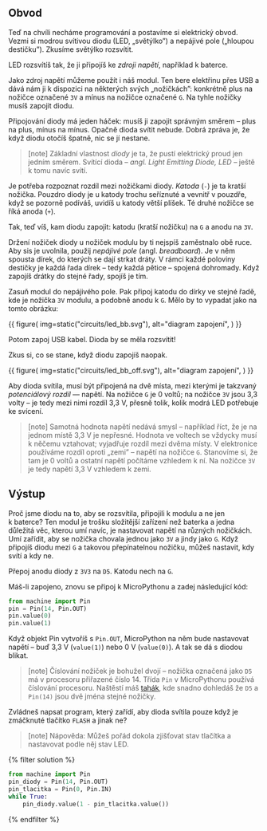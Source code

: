 ## Obvod

Teď na chvíli necháme programování a postavíme si elektrický obvod.
Vezmi si modrou svítivou diodu (LED, „světýlko”) a
nepájivé pole („hloupou destičku”).
Zkusíme světýlko rozsvítit.

LED rozsvítíš tak, že ji připojíš ke *zdroji napětí*, například k baterce.

Jako zdroj napětí můžeme použít i náš modul.
Ten bere elektřinu přes USB a dává nám ji k dispozici
na některých svých „nožičkách”:
konkrétně plus na nožičce označené `3V`
a mínus na nožičce označené `G`.
Na tyhle nožičky musíš zapojit diodu.

Připojování diody má jeden háček:
musíš ji zapojit správným směrem – plus na plus, mínus na mínus.
Opačně dioda svítit nebude. Dobrá zpráva je, že
když diodu otočíš špatně, nic se jí nestane.

> [note]
> Základní vlastnost *diody* je ta, že pustí
> elektrický proud jen jedním směrem. Svítící dioda
> – *angl. Light Emitting Diode, LED* – ještě k
> tomu navíc svítí.

Je potřeba rozpoznat rozdíl mezi nožičkami diody.
*Katoda* (`-`) je ta kratší nožička.
Pouzdro diody je u katody trochu seříznuté
a vevnitř v pouzdře, když se pozorně podíváš, uvidíš
u katody větší plíšek.
Té druhé nožičce se říká anoda (`+`).

Tak, teď víš, kam diodu zapojit: katodu (kratší nožičku)
na `G` a anodu na `3V`.

Držení nožiček diody u nožiček modulu by ti nejspíš
zaměstnalo obě ruce. Aby sis je uvolnila, použij
*nepájivé pole* (angl. *breadboard*).
Je v něm spousta dírek, do kterých se dají strkat dráty.
V rámci každé poloviny destičky je každá řada dírek –
tedy každá pětice – spojená dohromady.
Když zapojíš drátky do stejné řady, spojíš je tím.

Zasuň modul do nepájivého pole. Pak připoj katodu
do dírky ve stejné řadě, kde je nožička
`3V` modulu, a podobně anodu k `G`.
Mělo by to vypadat jako na tomto obrázku:

{{ figure(
    img=static("circuits/led_bb.svg"),
    alt="diagram zapojení",
) }}

Potom zapoj USB kabel. Dioda by se měla rozsvítit!

Zkus si, co se stane, když diodu zapojíš naopak.

{{ figure(
    img=static("circuits/led_bb_off.svg"),
    alt="diagram zapojení",
) }}

Aby dioda svítila, musí být připojená na dvě místa,
mezi kterými je takzvaný *potenciálový rozdíl* — napětí.
Na nožičce `G` je 0 voltů; na nožičce
`3V` jsou 3,3 volty – je tedy mezi nimi rozdíl 3,3 V, přesně tolik,
kolik modrá LED potřebuje ke svícení.

> [note]
> Samotná hodnota napětí nedává smysl – například
> říct, že je na jednom místě 3,3 V je nepřesné.
> Hodnota ve voltech se vždycky musí k něčemu vztahovat;
> vyjadřuje rozdíl mezi dvěma místy.
> V elektronice používáme rozdíl oproti „zemi” – napětí
> na nožičce `G`. Stanovíme si, že tam je
> 0 voltů a ostatní napětí počítáme vzhledem k ní.
> Na nožičce `3V` je tedy napětí 3,3 V vzhledem k zemi.


## Výstup

Proč jsme diodu na to, aby se rozsvítila,
připojili k modulu a ne jen k baterce?
Ten modul je trošku složitější zařízení než baterka a jedna důležitá věc,
kterou umí navíc, je nastavovat napětí na různých nožičkách.
Umí zařídit, aby se nožička chovala jednou jako `3V` a jindy jako `G`.
Když připojíš diodu mezi `G` a takovou
přepínatelnou nožičku, můžeš nastavit, kdy svítí a kdy ne.

Přepoj anodu diody z `3V3` na `D5`. Katodu nech na `G`.

Máš-li zapojeno, znovu se připoj k MicroPythonu a zadej následující kód:

```python
from machine import Pin
pin = Pin(14, Pin.OUT)
pin.value(0)
pin.value(1)
```

Když objekt Pin vytvoříš s `Pin.OUT`, MicroPython na něm bude nastavovat
napětí – buď 3,3 V (`value(1)`) nebo 0 V (`value(0)`).
A tak se dá s diodou blikat.

> [note]
> Číslování nožiček je bohužel dvojí – nožička
> označená jako `D5` má v procesoru přiřazené číslo 14.
> Třída `Pin` v MicroPythonu používá číslování procesoru.
> Naštěstí máš [tahák](https://pyvec.github.io/cheatsheets/micropython/nodemcu-cs.pdf),
> kde snadno dohledáš že `D5` a `Pin(14)` jsou dvě jména stejné nožičky.

Zvládneš napsat program, který zařídí, aby dioda
svítila pouze když je zmáčknuté tlačítko `FLASH` a jinak ne?

> [note]
> Nápověda: Můžeš pořád dokola zjišťovat stav tlačítka
> a nastavovat podle něj stav LED.

{% filter solution %}
```python
from machine import Pin
pin_diody = Pin(14, Pin.OUT)
pin_tlacitka = Pin(0, Pin.IN)
while True:
    pin_diody.value(1 - pin_tlacitka.value())
```
{% endfilter %}
